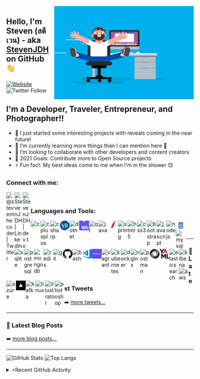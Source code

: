 <img align="right" height="250" width="375" alt="" src="assets/coder.gif" />

## Hello, I'm Steven (สตีเวน) - aka [StevenJDH][website] on GitHub <img src="assets/Hi.gif" width="25px">

[![Website](https://img.shields.io/website?down_color=green&down_message=Full&label=Buy%20me%20a%20beer&style=for-the-badge&up_color=yellow&up_message=Thirsty&url=https%3A%2F%2Fwww.paypal.me%2Fstevenjdh%2F5)](https://www.paypal.me/stevenjdh/5)
![Twitter Follow](https://img.shields.io/twitter/follow/steventhecoder?color=1DA1F2&logo=twitter&style=for-the-badge)

## I'm a Developer, Traveler, Entrepreneur, and Photographer!!

- 🔭 I just started some interesting projects with reveals coming in the near future!
- 🌱 I’m currently learning more things than I can mention here 🤣
- 👯 I’m looking to collaborate with other developers and content creators
- 🥅 2021 Goals: Contribute more to Open Source projects
- ⚡ Fun fact: My best ideas come to me when I'm in the shower 😊

### Connect with me:

[<img align="left" alt="@steventhecoder | Twitter" width="22px" src="https://cdn.jsdelivr.net/npm/simple-icons@v3/icons/twitter.svg" />][twitter]
[<img align="left" alt="StevenJDH | LinkedIn" width="22px" src="https://cdn.jsdelivr.net/npm/simple-icons@v3/icons/linkedin.svg" />][linkedin]
[<img align="left" alt="StevenJDH | dev.to" width="22px" src="https://cdn.jsdelivr.net/npm/simple-icons@v3/icons/dev-dot-to.svg" />][devto]

<br />

### Languages and Tools:

[<img align="left" alt="c" width="26px" src="https://devicons.github.io/devicon/devicon.git/icons/c/c-original.svg" />](https://www.cprogramming.com/)
[<img align="left" alt="cplusplus" width="26px" src="https://devicons.github.io/devicon/devicon.git/icons/cplusplus/cplusplus-original.svg" />](https://www.w3schools.com/cpp/)
[<img align="left" alt="csharp" width="26px" src="https://devicons.github.io/devicon/devicon.git/icons/csharp/csharp-original.svg" />](https://www.w3schools.com/cs/)
[<img align="left" alt="visual basic .net" width="26px" src="https://raw.githubusercontent.com/github/explore/80688e429a7d4ef2fca1e82350fe8e3517d3494d/topics/visual-basic/visual-basic.png" />](https://www.tutorialspoint.com/vb.net/index.htm)
[<img align="left" alt="dotnet" width="26px" src="https://devicons.github.io/devicon/devicon.git/icons/dot-net/dot-net-original-wordmark.svg" />](https://dotnet.microsoft.com/)
[<img align="left" alt="webassembly" width="26px" src="https://raw.githubusercontent.com/github/explore/80688e429a7d4ef2fca1e82350fe8e3517d3494d/topics/web-assembly/web-assembly.png" />](https://webassembly.org/)
[<img align="left" alt="qt" width="26px" src="https://upload.wikimedia.org/wikipedia/commons/0/0b/Qt_logo_2016.svg" />](https://www.qt.io/)
[<img align="left" alt="java" width="26px" src="https://devicons.github.io/devicon/devicon.git/icons/java/java-original-wordmark.svg" />](https://www.java.com)
[<img align="left" alt="maven" width="26px" src="https://raw.githubusercontent.com/github/explore/80688e429a7d4ef2fca1e82350fe8e3517d3494d/topics/maven/maven.png" />](https://maven.apache.org/)
[<img align="left" alt="spring" width="26px" src="https://www.vectorlogo.zone/logos/springio/springio-icon.svg" />](https://spring.io/)
[<img align="left" alt="html5" width="26px" src="https://devicons.github.io/devicon/devicon.git/icons/html5/html5-original-wordmark.svg" />](https://www.w3.org/html/)
[<img align="left" alt="css3" width="26px" src="https://devicons.github.io/devicon/devicon.git/icons/css3/css3-original-wordmark.svg" />](https://www.w3schools.com/css/)
[<img align="left" alt="bootstrap" width="26px" src="https://devicons.github.io/devicon/devicon.git/icons/bootstrap/bootstrap-plain.svg" />](https://getbootstrap.com)
[<img align="left" alt="javascript" width="26px" src="https://devicons.github.io/devicon/devicon.git/icons/javascript/javascript-original.svg" />](https://developer.mozilla.org/en-US/docs/Web/JavaScript)
[<img align="left" alt="nodejs" width="26px" src="https://devicons.github.io/devicon/devicon.git/icons/nodejs/nodejs-original-wordmark.svg" />](https://nodejs.org)
[<img align="left" alt="sql" width="26px" src="https://raw.githubusercontent.com/github/explore/80688e429a7d4ef2fca1e82350fe8e3517d3494d/topics/sql/sql.png" />](https://www.w3schools.com/sql/)
[<img align="left" alt="mysql" width="26px" src="https://devicons.github.io/devicon/devicon.git/icons/mysql/mysql-original-wordmark.svg" />](https://www.mysql.com/)
[<img align="left" alt="sqlite" width="26px" src="https://www.vectorlogo.zone/logos/sqlite/sqlite-icon.svg" />](https://www.sqlite.org/)
[<img align="left" alt="postgresql" width="26px" src="https://devicons.github.io/devicon/devicon.git/icons/postgresql/postgresql-original-wordmark.svg" />](https://www.postgresql.org)
[<img align="left" alt="mongodb" width="26px" src="https://devicons.github.io/devicon/devicon.git/icons/mongodb/mongodb-original-wordmark.svg" />](https://www.mongodb.com/)
[<img align="left" alt="redis" width="26px" src="https://devicons.github.io/devicon/devicon.git/icons/redis/redis-original-wordmark.svg" />](https://redis.io)
[<img align="left" alt="git" width="26px" src="https://www.vectorlogo.zone/logos/git-scm/git-scm-icon.svg" />](https://git-scm.com/)
[<img align="left" alt="github" width="26px" src="https://raw.githubusercontent.com/github/explore/78df643247d429f6cc873026c0622819ad797942/topics/github/github.png" />](https://github.com)
[<img align="left" alt="bash" width="26px" src="https://www.vectorlogo.zone/logos/gnu_bash/gnu_bash-icon.svg" />](https://www.gnu.org/software/bash/)
[<img align="left" alt="visual studio code" width="26px" src="https://raw.githubusercontent.com/github/explore/80688e429a7d4ef2fca1e82350fe8e3517d3494d/topics/visual-studio-code/visual-studio-code.png" />](https://code.visualstudio.com)
[<img align="left" alt="terraform" width="26px" src="https://raw.githubusercontent.com/github/explore/80688e429a7d4ef2fca1e82350fe8e3517d3494d/topics/terraform/terraform.png" />](https://www.terraform.io/)
[<img align="left" alt="vagrant" width="26px" src="https://www.vectorlogo.zone/logos/vagrantup/vagrantup-icon.svg" />](https://www.vagrantup.com/)
[<img align="left" alt="kubernetes" width="26px" src="https://www.vectorlogo.zone/logos/kubernetes/kubernetes-icon.svg" />](https://kubernetes.io)
[<img align="left" alt="docker" width="26px" src="https://devicons.github.io/devicon/devicon.git/icons/docker/docker-original-wordmark.svg" />](https://www.docker.com/)
[<img align="left" alt="nginx" width="26px" src="https://devicons.github.io/devicon/devicon.git/icons/nginx/nginx-original.svg" />](https://www.nginx.com)
[<img align="left" alt="postman" width="26px" src="https://www.vectorlogo.zone/logos/getpostman/getpostman-icon.svg" />](https://postman.com)
[<img align="left" alt="json" width="26px" src="https://raw.githubusercontent.com/github/explore/80688e429a7d4ef2fca1e82350fe8e3517d3494d/topics/json/json.png" />](https://www.w3schools.com/js/js_json_intro.asp)
[<img align="left" alt="yaml" width="26px" src="https://raw.githubusercontent.com/github/explore/80688e429a7d4ef2fca1e82350fe8e3517d3494d/topics/yaml/yaml.png" />](https://www.tutorialspoint.com/yaml/index.htm)
[<img align="left" alt="elasticsearch" width="26px" src="https://www.vectorlogo.zone/logos/elastic/elastic-icon.svg" />](https://www.elastic.co)
[<img align="left" alt="kibana" width="26px" src="https://www.vectorlogo.zone/logos/elasticco_kibana/elasticco_kibana-icon.svg" />](https://www.elastic.co/kibana)
[<img align="left" alt="aws" width="26px" src="https://devicons.github.io/devicon/devicon.git/icons/amazonwebservices/amazonwebservices-original-wordmark.svg" />](https://aws.amazon.com)
[<img align="left" alt="azure" width="26px" src="https://www.vectorlogo.zone/logos/microsoft_azure/microsoft_azure-icon.svg" />](https://azure.microsoft.com)
[<img align="left" alt="vercel" width="26px" src="https://raw.githubusercontent.com/github/explore/3c66f1237835e0b877190fbea528d0ebece7bccf/topics/vercel/vercel.png" />](https://vercel.com)
[<img align="left" alt="kafka" width="26px" src="https://www.vectorlogo.zone/logos/apache_kafka/apache_kafka-icon.svg" />](https://kafka.apache.org/)
[<img align="left" alt="linux" width="26px" src="https://devicons.github.io/devicon/devicon.git/icons/linux/linux-original.svg" />](https://www.linux.org/)
[<img align="left" alt="illustrator" width="26px" src="https://www.vectorlogo.zone/logos/adobe_illustrator/adobe_illustrator-icon.svg" />](https://www.adobe.com/products/illustrator.html)
[<img align="left" alt="photoshop" width="26px" src="https://devicons.github.io/devicon/devicon.git/icons/photoshop/photoshop-plain.svg" />](https://www.adobe.com/products/photoshop.html)

<br />
<br />

---

### 📱 Latest Tweets

<!-- TWITTER:START -->
<!-- TWITTER:END -->

➡️ [more tweets...](https://twitter.com/steventhecoder)

---

### 📕 Latest Blog Posts

<!-- BLOG-POST-LIST:START -->
<!-- BLOG-POST-LIST:END -->

➡️ [more blog posts...](https://dev.to/stevenjdh)

---
![GitHub Stats](https://github-readme-stats.stevenjdh.vercel.app/api?username=stevenjdh&show_icons=true&hide_border=true)
 ![Top Langs](https://github-readme-stats.stevenjdh.vercel.app/api/top-langs/?username=stevenjdh&layout=compact&hide_border=true&langs_count=8)

<details>
  <summary>⚡Recent GitHub Activity</summary>

<!--START_SECTION:activity-->
1. 🗣 Commented on [#136](https://github.com/dgkanatsios/CKAD-exercises/issues/136) in [dgkanatsios/CKAD-exercises](https://github.com/dgkanatsios/CKAD-exercises)
2. 💪 Opened PR [#136](https://github.com/dgkanatsios/CKAD-exercises/pull/136) in [dgkanatsios/CKAD-exercises](https://github.com/dgkanatsios/CKAD-exercises)
<!--END_SECTION:activity-->

</details>

[website]: https://github.com/StevenJDH
[twitter]: https://twitter.com/steventhecoder
[linkedin]:https://www.linkedin.com/in/stevendeharo
[devto]: https://dev.to/stevenjdh